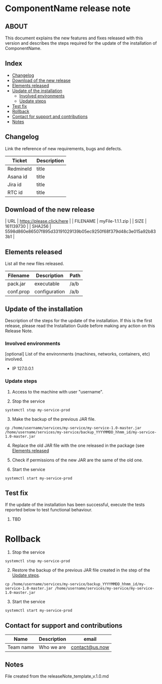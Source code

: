 # ComponentName release note


## ABOUT
This document explains the new features and fixes released with this version and describes the steps required for the update of the installation of ComponentName.


## Index
* [Changelog](#changelog)
* [Download of the new release](#download-of-the-new-release)
* [Elements released](#elements-released)
* [Update of the installation](#update-of-the-installation)
	* [Involved environments](#involved-environments)
	* [Update steps](#update-steps)
* [Test fix](#test-fix)
* [Rollback](#rollback)
* [Contact for support and contributions](#contact-for-support-and-contributions)
* [Notes](#notes)


## Changelog
Link the reference of new requirements, bugs and defects.

| Ticket    | Description |
| --------- | ----------- |
| RedmineId | title       |
| Asana id  | title       |
| Jira id   | title       |
| RTC id    | title       |

## Download of the new release

| URL      | https://please.click/here |
| FILENAME | myFile-1.1.1.zip |
| SIZE     | 161139730 |
| SHA256   | 5598d860e86507f895d33191029139b05ec9250f68f379d48c3e015a92b833b1 |

## Elements released
List all the new files released.

| Filename  | Description   | Path |
| --------- | ------------- | ---- |
| pack.jar  | executable    | /a/b |
| conf.prop | configuration | /a/b |


## Update of the installation
Description of the steps for the update of the installation.
If this is the first release, please read the Installation Guide before making any action on this Release Note.


### Involved environments
[optional]
List of the environments (machines, networks, containers, etc) involved.

* IP 127.0.0.1


### Update steps
1. Access to the machine with user "username".

2. Stop the service
```
systemctl stop my-service-prod
```

3. Make the backup of the previous JAR file.
```
cp /home/username/services/my-service/my-service-1.0-master.jar /home/username/services/my-service/backup_YYYYMMDD_hhmm_id/my-service-1.0-master.jar
```

4. Replace the old JAR file with the one released in the package (see [Elements released](#elements-released)

5. Check if permissions of the new JAR are the same of the old one.

6. Start the service
```
systemctl start my-service-prod
```


## Test fix
If the update of the installation has been successful, execute the tests reported below to test functional behaviour.

1. TBD


# Rollback
1. Stop the service
```
systemctl stop my-service-prod
```

2. Restore the backup of the previous JAR file created in the step of the [Update steps](#update-steps).
```
cp /home/username/services/my-service/backup_YYYYMMDD_hhmm_id/my-service-1.0-master.jar /home/username/services/my-service/my-service-1.0-master.jar
```

3. Start the service
```
systemctl start my-service-prod
```


## Contact for support and contributions

| Name      | Description | email          |
| --------- | ----------- | -------------- |
| Team name | Who we are  | contact@us.now |


## Notes
File created from the releaseNote_template_v.1.0.md